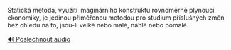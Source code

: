 
Statická metoda, využití imaginárního konstruktu rovnoměrně plynoucí ekonomiky, je jedinou přiměřenou metodou pro studium příslušných změn bez ohledu na to, jsou-li velké nebo malé, náhlé nebo pomalé.

[🔊 Poslechnout audio](/data/7-paragraphs/audio/chapter_48/para_008-Statick-metoda-vyuit-imaginrnho-konstruktu-r.mp3)
